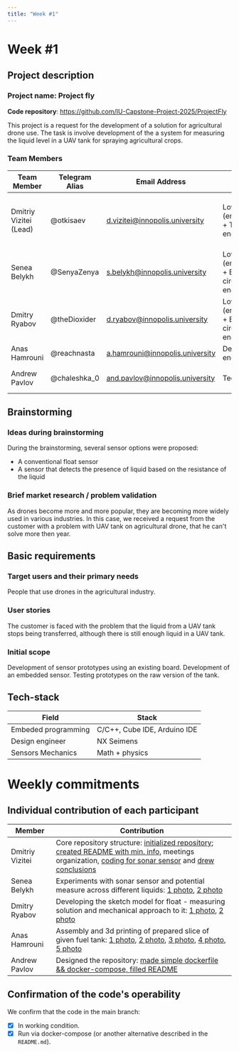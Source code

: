 ```yaml
---
title: "Week #1"
---
```


# Week #1

## Project description

### Project name: Project fly

**Code repository**: https://github.com/IU-Capstone-Project-2025/ProjectFly

This project is a request for the development of a solution for agricultural drone use. 
The task is involve development of the a system for measuring the liquid level in a UAV tank for spraying agricultural crops.

### **Team Members**

| Team Member							| Telegram Alias	| Email Address   					| Track												| Responsibilities   |
|---------------------------------------|-------------------|-----------------------------------|---------------------------------------------------|--------------------|
| Dmitriy Vizitei (Lead)				| @otkisaev			| d.vizitei@innopolis.university 	| Low level (embedded) + Testing engineer  			| Project coordination, task delegation, programming and testing prototypes |
| Senea Belykh							| @SenyaZenya		| s.belykh@innopolis.university		| Low level (embedded) + Electric circuit engineer	| Programming and testing prototypes |
| Dmitry Ryabov							| @theDioxider		| d.ryabov@innopolis.university 	| Low level (embedded) + Electric circuit engineer 	| Programming and testing prototypes |
| Anas Hamrouni							| @reachnasta		| a.hamrouni@innopolis.university   | Design engineer 									| Designing 3D models |
| Andrew Pavlov							| @chaleshka_0		| and.pavlov@innopolis.university	| Tech writer 										| Document the work and write reports |


## Brainstorming

### Ideas during brainstorming

During the brainstorming, several sensor options were proposed:
- A conventional float sensor
- A sensor that detects the presence of liquid based on the resistance of the liquid

### Brief market research / problem validation

As drones become more and more popular, they are becoming more widely used in various industries. 
In this case, we received a request from the customer with a problem with UAV tank on agricultural drone, that he can't solve more then year.


## Basic requirements

### Target users and their primary needs

People that use drones in the agricultural industry.

### User stories

The customer is faced with the problem that the liquid from a UAV tank stops being transferred, although there is still enough liquid in a UAV tank.

### Initial scope


Development of sensor prototypes using an existing board. 
Development of an embedded sensor. 
Testing prototypes on the raw version of the tank.


## Tech-stack


| Field					| Stack							|
|-----------------------|-------------------------------|
| Embeded programming	| C/C++, Cube IDE, Arduino IDE	|
| Design engineer		| NX Seimens					|
| Sensors Mechanics		| Math + physics				|



# Weekly commitments

## Individual contribution of each participant

| Member					| Contribution					|
|---------------------------|-------------------------------|
| Dmitriy Vizitei			| Core repository structure: [initialized repository](https://github.com/IU-Capstone-Project-2025/ProjectFly/commit/19ece8dd689269b8877637c0cdd9e248106d6f66); [created README with min. info](https://github.com/IU-Capstone-Project-2025/ProjectFly/commit/e50a447534157cbb9bf82c0cbb02ca23cbfe9245), meetings organization, [coding for sonar sensor](https://drive.google.com/file/d/1LidOm8-sfzgR6SBzXvL8MPFwJuZYcI2e/view) and [drew conclusions](https://drive.google.com/file/d/1uPqIGXmfji8wScobm7uN8mmkmz8bqaa-/view)  |
| Senea Belykh				| Experiments with sonar sensor and potential measure across different liquids: [1 photo](https://drive.google.com/file/d/1iks-ICr-Jj6YDTbC_7g15NeuBZ0NiNc6/view), [2 photo](https://drive.google.com/file/d/1U9N12xxdES-TP-YdTxnyD7aCKuFkxgFy/view) |
| Dmitry Ryabov				| Developing the sketch model for float - measuring solution and mechanical approach to it: [1 photo](https://drive.google.com/file/d/1B1FFSR7dEByimEyTBBDzXpCQsAIk3exs/view), [2 photo](https://drive.google.com/file/d/1paRiFeqJcF4dm9tiB3F9iAVMbtcniBE8/view) |
| Anas Hamrouni				| Assembly and 3d printing of prepared slice of given fuel tank: [1 photo](https://drive.google.com/file/d/1lN4BLDHryvy0sIiT8JNs3DoKl2EEyYCS/view), [2 photo](https://drive.google.com/file/d/1RkKiIEnV-A94Wn-GcgxEGb1zZ3Kr0lAV/view), [3 photo](https://drive.google.com/file/d/1N7Sre0JA2KTpTBYblD5QK42kd-GkthfW/view), [4 photo](https://drive.google.com/file/d/1aHhj54TxobaaM10KJL29bydH0yrErl8g/view), [5 photo](https://drive.google.com/file/d/1IxX14vZsZe_04kBdniVQ5BPaV8_wYsOM/view)|
| Andrew Pavlov				| Designed the repository: [made simple dockerfile && docker-compose, filled README](https://github.com/IU-Capstone-Project-2025/ProjectFly/commit/1e72d54a43d55706654bb48358b227a1712d22fd) |

## Confirmation of the code's operability

We confirm that the code in the main branch:
- [x] In working condition.
- [x] Run via docker-compose (or another alternative described in the `README.md`).
